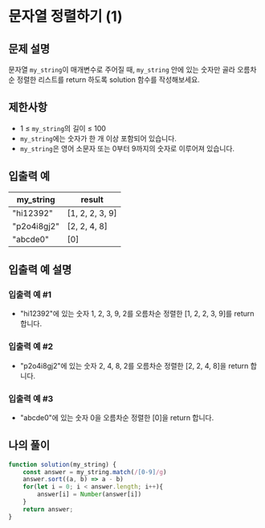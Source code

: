 # 문자열 정렬하기 (1)

## 문제 설명
문자열 `my_string`이 매개변수로 주어질 때, `my_string` 안에 있는 숫자만 골라 오름차순 정렬한 리스트를 return 하도록 solution 함수를 작성해보세요.

## 제한사항
- 1 ≤ `my_string`의 길이 ≤ 100
- `my_string`에는 숫자가 한 개 이상 포함되어 있습니다.
- `my_string`은 영어 소문자 또는 0부터 9까지의 숫자로 이루어져 있습니다.

## 입출력 예
|my_string|result|
|-----|-----|
|"hi12392"|[1, 2, 2, 3, 9]|
|"p2o4i8gj2"|[2, 2, 4, 8]|
|"abcde0"|[0]|

## 입출력 예 설명

### 입출력 예 #1
- "hi12392"에 있는 숫자 1, 2, 3, 9, 2를 오름차순 정렬한 [1, 2, 2, 3, 9]를 return 합니다.

### 입출력 예 #2
- "p2o4i8gj2"에 있는 숫자 2, 4, 8, 2를 오름차순 정렬한 [2, 2, 4, 8]을 return 합니다.

### 입출력 예 #3
- "abcde0"에 있는 숫자 0을 오름차순 정렬한 [0]을 return 합니다.

## 나의 풀이
```js
function solution(my_string) {
    const answer = my_string.match(/[0-9]/g)
    answer.sort((a, b) => a - b)
    for(let i = 0; i < answer.length; i++){
        answer[i] = Number(answer[i])
    }
    return answer;
}
```
